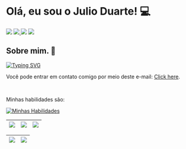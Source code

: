 <h1> Olá, eu sou o Julio Duarte! 💻</h1>

<div> 
     <a href="https://www.instagram.com/ijulio.duarte/" target="_blank"><img src="https://img.shields.io/badge/-Instagram-%23E4405F?style=for-the-badge&logo=instagram&logoColor=white" target="_blank"></a> 
     <a href = "mailto:juliocesarvduarte2003@gmail.com"><img src="https://img.shields.io/badge/Gmail-D14836?style=for-the-badge&logo=gmail&logoColor=white"</a>
     <a href="https://www.linkedin.com/in/ijulio-duarte/" target="_blank"><img src="https://img.shields.io/badge/-LinkedIn-%230077B5?style=for-the-badge&logo=linkedin&logoColor=white" target="_blank"></a>
     <a href="https://wa.me/+5514982010674" target="_blank"><img src="https://img.shields.io/badge/WhatsApp-25D366?style=for-the-badge&logo=whatsapp&logoColor=white" target="_blank"></a>
 </div>
<h2 align="left">
Sobre mim. 👀
</h2>
          
[![Typing SVG](https://readme-typing-svg.herokuapp.com/?color=1E90FF&size=12&center=true&vCenter=true&width=1000&lines=Sou+apaixonado+por+tecnologia,;Além+de+atuar+como+desenvolvedor+Front-end;Estou+me+especializando+na+área+de+Ciência+de+Dados.;Minha+missão+é+estar+em+constante+aprendizado+e+evolução,+sempre+buscando+aprimorar+minhas+habilidades+no+universo+da+tecnologia.+:%29)](https://git.io/typing-svg)

<p>Você pode entrar em contato comigo por meio deste e-mail: <a href="mailto:juliocesarvduarte2003@gmail.com">Click here</a>.</p> 
<br>

<p>Minhas habilidades são: </p>
<div align="left">

[![Minhas Habilidades](https://skillicons.dev/icons?i=html,css,js,typescript,react,next,tailwind,webpack,redux,git,figma,vscode
)](https://skillicons.dev)

  </div>
  
  | ![](http://github-profile-summary-cards.vercel.app/api/cards/stats?username=iJulioDuarte&theme=nord_dark) | ![](http://github-profile-summary-cards.vercel.app/api/cards/repos-per-language?username=iJulioDuarte&hide=Html&theme=nord_dark) | ![](http://github-profile-summary-cards.vercel.app/api/cards/most-commit-language?username=iJulioDuarte&theme=nord_dark) |
| :-: | :-: | :-: |

| ![](http://github-profile-summary-cards.vercel.app/api/cards/profile-details?username=iJulioDuarte&theme=nord_dark) | ![](https://github-readme-streak-stats.herokuapp.com/?user=iJulioDuarte&hide_border=true&date_format=M%20j%5B%2C%20Y%5D&background=2D3742&stroke=2D3742&ring=6bbbca&fire=6bbbca&currStreakNum=fff&sideNums=6bbbca&currStreakLabel=6bbbca&sideLabels=fff&dates=fff) |
| :-: | :-: |
